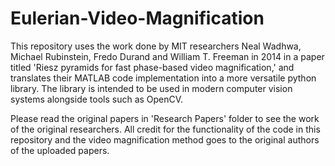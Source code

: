 # Eulerian-Video-Magnification
This repository uses the work done by MIT researchers Neal Wadhwa, Michael Rubinstein, Fredo Durand and William T. Freeman in 2014 in a paper titled 'Riesz pyramids for fast phase-based video magnification,' and translates their MATLAB code implementation into a more versatile python library. The library is intended to be used in modern computer vision systems alongside tools such as OpenCV. 

Please read the original papers in 'Research Papers' folder to see the work of the original researchers. All credit for the functionality of the code in this repository and the video magnification method goes to the original authors of the uploaded papers.
